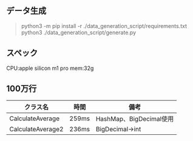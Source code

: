 
## データ生成

> python3 -m pip install -r ./data_generation_script/requirements.txt
> python3 ./data_generation_script/generate.py

## スペック

CPU:apple silicon m1 pro
mem:32g

## 100万行

| クラス名 | 時間 | 備考 |
| - | - | - |
| CalculateAverage | 259ms | HashMap、BigDecimal使用 |
| CalculateAverage2 | 236ms | BigDecimal->int |

